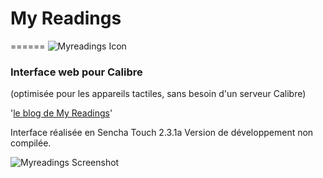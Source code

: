 # My Readings
======
![Myreadings Icon](http://sbdomo.esy.es/wp-content/uploads/2014/01/Iconipad@2x.png)
### Interface web pour Calibre
(optimisée pour les appareils tactiles, sans besoin d'un serveur Calibre)

'[le blog de My Readings](http://http://sbdomo.esy.es/)'

Interface réalisée en Sencha Touch 2.3.1a
Version de développement non compilée.

![Myreadings Screenshot](http://sbdomo.esy.es/wp-content/uploads/2014/01/copy-header2.jpg)